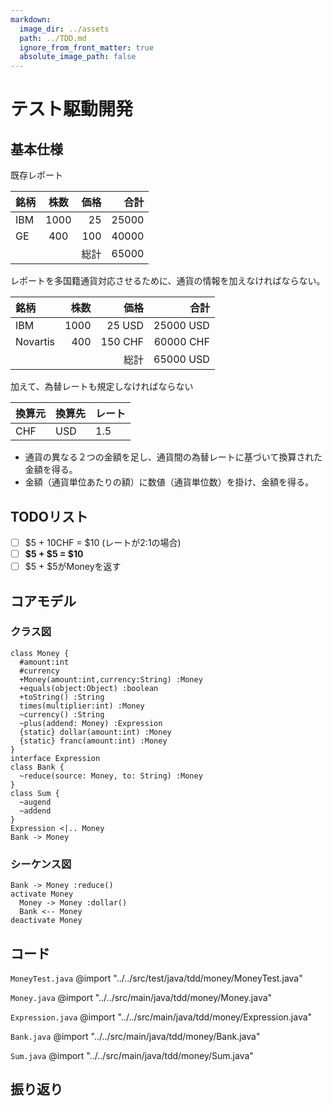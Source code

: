 ```yaml
---
markdown:
  image_dir: ../assets
  path: ../TDD.md
  ignore_from_front_matter: true
  absolute_image_path: false
---
```


# テスト駆動開発


## 基本仕様


既存レポート

|銘柄|株数|価格|合計|
|:---- |:----:|----:|----:|
|IBM |1000|25  |25000|
|GE  |400 |100 |40000|
|    |    |総計 |65000|

レポートを多国籍通貨対応させるために、通貨の情報を加えなければならない。

|銘柄       |株数  |価格  |合計  |
|:----     |----:|----:|----:|
|IBM       |1000|25 USD  |25000 USD|
|Novartis  |400 |150 CHF |60000 CHF|
|          |    |総計 |65000 USD|

加えて、為替レートも規定しなければならない

|換算元|換算先|レート|
|:----|:----|:----|
|CHF|USD|1.5|

+ 通貨の異なる２つの金額を足し、通貨間の為替レートに基づいて換算された金額を得る。
+ 金額（通貨単位あたりの額）に数値（通貨単位数）を掛け、金額を得る。

## TODOリスト

+ [ ] \$5 + 10CHF = \$10 (レートが2:1の場合)
+ [ ] **\$5 + \$5 = \$10**
+ [ ] \$5 + \$5がMoneyを返す

## コアモデル
### クラス図
```puml
class Money {
  #amount:int
  #currency  
  +Money(amount:int,currency:String) :Money
  +equals(object:Object) :boolean  
  +toString() :String
  times(multiplier:int) :Money
  ~currency() :String
  ~plus(addend: Money) :Expression
  {static} dollar(amount:int) :Money
  {static} franc(amount:int) :Money  
}
interface Expression
class Bank {
  ~reduce(source: Money, to: String) :Money
}
class Sum {
  ~augend
  ~addend
}
Expression <|.. Money
Bank -> Money
```
### シーケンス図
```puml
Bank -> Money :reduce()
activate Money
  Money -> Money :dollar()
  Bank <-- Money
deactivate Money
```

## コード
`MoneyTest.java`
@import "../../src/test/java/tdd/money/MoneyTest.java"

`Money.java`
@import "../../src/main/java/tdd/money/Money.java"

`Expression.java`
@import "../../src/main/java/tdd/money/Expression.java"

`Bank.java`
@import "../../src/main/java/tdd/money/Bank.java"

`Sum.java`
@import "../../src/main/java/tdd/money/Sum.java"


## 振り返り
